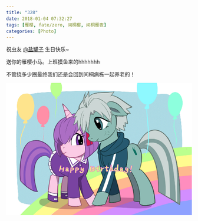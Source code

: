 ```yaml
---
title: "328"
date: 2018-01-04 07:32:27
tags: [雁樱, fate/zero, 间桐樱, 间桐雁夜]
categories: [Photo]
---
```


<p>祝虫友&nbsp;<a target="_blank" loftermentionblogid="1559814" href="http://www.lofter.com/mentionredirect.do?blogId=1559814"  >@盐罐子</a>&nbsp;生日快乐~</p> 
<p>送你的雁樱小马。上班摸鱼来的hhhhhhh</p> 
<p>不管绕多少圈最终我们还是会回到间桐病栋一起养老的！</p>

![](https://raw.githubusercontent.com/alicewish/meowchain247/master/img_cVZNdzJtQk9JV2NLelIwbmg4c0gyTGJVamF3RURSa3VldmhwcjZBTXMxT1BtRW15akhubHRBPT0.jpg)